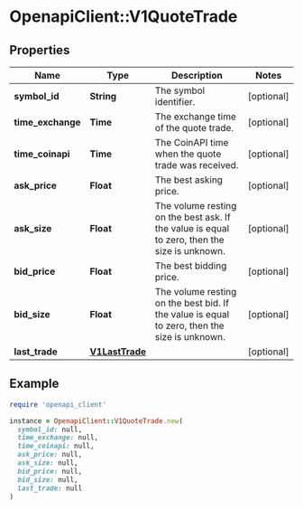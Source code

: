 # OpenapiClient::V1QuoteTrade

## Properties

| Name | Type | Description | Notes |
| ---- | ---- | ----------- | ----- |
| **symbol_id** | **String** | The symbol identifier. | [optional] |
| **time_exchange** | **Time** | The exchange time of the quote trade. | [optional] |
| **time_coinapi** | **Time** | The CoinAPI time when the quote trade was received. | [optional] |
| **ask_price** | **Float** | The best asking price. | [optional] |
| **ask_size** | **Float** | The volume resting on the best ask. If the value is equal to zero, then the size is unknown. | [optional] |
| **bid_price** | **Float** | The best bidding price. | [optional] |
| **bid_size** | **Float** | The volume resting on the best bid. If the value is equal to zero, then the size is unknown. | [optional] |
| **last_trade** | [**V1LastTrade**](V1LastTrade.md) |  | [optional] |

## Example

```ruby
require 'openapi_client'

instance = OpenapiClient::V1QuoteTrade.new(
  symbol_id: null,
  time_exchange: null,
  time_coinapi: null,
  ask_price: null,
  ask_size: null,
  bid_price: null,
  bid_size: null,
  last_trade: null
)
```

